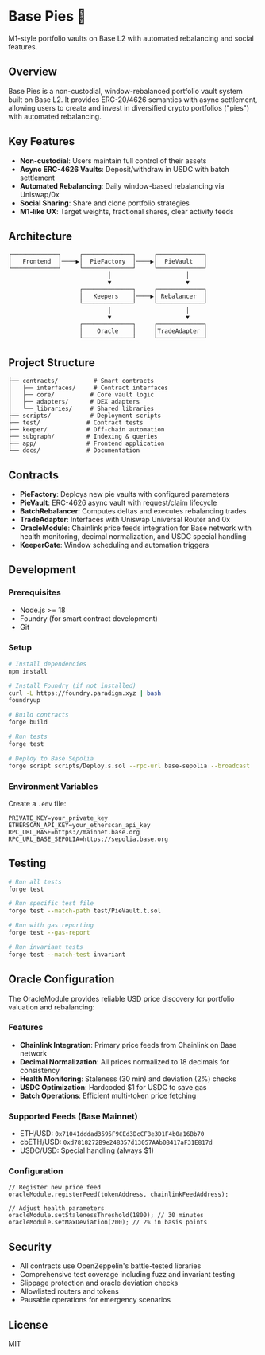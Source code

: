 # Base Pies 🥧

M1-style portfolio vaults on Base L2 with automated rebalancing and social features.

## Overview

Base Pies is a non-custodial, window-rebalanced portfolio vault system built on Base L2. It provides ERC-20/4626 semantics with async settlement, allowing users to create and invest in diversified crypto portfolios ("pies") with automated rebalancing.

## Key Features

- **Non-custodial**: Users maintain full control of their assets
- **Async ERC-4626 Vaults**: Deposit/withdraw in USDC with batch settlement
- **Automated Rebalancing**: Daily window-based rebalancing via Uniswap/0x
- **Social Sharing**: Share and clone portfolio strategies
- **M1-like UX**: Target weights, fractional shares, clear activity feeds

## Architecture

```
┌─────────────┐     ┌──────────────┐     ┌─────────────┐
│   Frontend  │────▶│  PieFactory  │────▶│  PieVault   │
└─────────────┘     └──────────────┘     └─────────────┘
                            │                     │
                            ▼                     ▼
                    ┌──────────────┐     ┌─────────────┐
                    │   Keepers    │────▶│ Rebalancer  │
                    └──────────────┘     └─────────────┘
                            │                     │
                            ▼                     ▼
                    ┌──────────────┐     ┌─────────────┐
                    │    Oracle    │     │TradeAdapter │
                    └──────────────┘     └─────────────┘
```

## Project Structure

```
├── contracts/          # Smart contracts
│   ├── interfaces/     # Contract interfaces
│   ├── core/          # Core vault logic
│   ├── adapters/      # DEX adapters
│   └── libraries/     # Shared libraries
├── scripts/           # Deployment scripts
├── test/             # Contract tests
├── keeper/           # Off-chain automation
├── subgraph/         # Indexing & queries
├── app/              # Frontend application
└── docs/             # Documentation
```

## Contracts

- **PieFactory**: Deploys new pie vaults with configured parameters
- **PieVault**: ERC-4626 async vault with request/claim lifecycle
- **BatchRebalancer**: Computes deltas and executes rebalancing trades
- **TradeAdapter**: Interfaces with Uniswap Universal Router and 0x
- **OracleModule**: Chainlink price feeds integration for Base network with health monitoring, decimal normalization, and USDC special handling
- **KeeperGate**: Window scheduling and automation triggers

## Development

### Prerequisites

- Node.js >= 18
- Foundry (for smart contract development)
- Git

### Setup

```bash
# Install dependencies
npm install

# Install Foundry (if not installed)
curl -L https://foundry.paradigm.xyz | bash
foundryup

# Build contracts
forge build

# Run tests
forge test

# Deploy to Base Sepolia
forge script scripts/Deploy.s.sol --rpc-url base-sepolia --broadcast
```

### Environment Variables

Create a `.env` file:

```env
PRIVATE_KEY=your_private_key
ETHERSCAN_API_KEY=your_etherscan_api_key
RPC_URL_BASE=https://mainnet.base.org
RPC_URL_BASE_SEPOLIA=https://sepolia.base.org
```

## Testing

```bash
# Run all tests
forge test

# Run specific test file
forge test --match-path test/PieVault.t.sol

# Run with gas reporting
forge test --gas-report

# Run invariant tests
forge test --match-test invariant
```

## Oracle Configuration

The OracleModule provides reliable USD price discovery for portfolio valuation and rebalancing:

### Features
- **Chainlink Integration**: Primary price feeds from Chainlink on Base network
- **Decimal Normalization**: All prices normalized to 18 decimals for consistency
- **Health Monitoring**: Staleness (30 min) and deviation (2%) checks
- **USDC Optimization**: Hardcoded $1 for USDC to save gas
- **Batch Operations**: Efficient multi-token price fetching

### Supported Feeds (Base Mainnet)
- ETH/USD: `0x71041dddad3595F9CEd3DcCFBe3D1F4b0a16Bb70`
- cbETH/USD: `0xd7818272B9e248357d13057AAb0B417aF31E817d`
- USDC/USD: Special handling (always $1)

### Configuration
```solidity
// Register new price feed
oracleModule.registerFeed(tokenAddress, chainlinkFeedAddress);

// Adjust health parameters
oracleModule.setStalenessThreshold(1800); // 30 minutes
oracleModule.setMaxDeviation(200); // 2% in basis points
```

## Security

- All contracts use OpenZeppelin's battle-tested libraries
- Comprehensive test coverage including fuzz and invariant testing
- Slippage protection and oracle deviation checks
- Allowlisted routers and tokens
- Pausable operations for emergency scenarios

## License

MIT